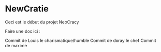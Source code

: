 # NewCratie

Ceci est le début du projet NeoCracy

Faire une doc ici : 

Commit de Louis le charismatique/humble
Commit de doray le chef
Commit de maxime

